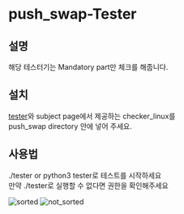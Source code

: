 # push_swap-Tester
## 설명
해당 테스터기는 Mandatory part만 체크를 해줍니다.
## 설치
[tester](https://github.com/ausungju/push_swap-Tester/blob/master/tester)와 subject page에서 제공하는 checker_linux를 <br>push_swap directory 안에 넣어 주세요.
## 사용법
./tester or python3 tester로 테스트를 시작하세요<br>
만약 ./tester로 실행할 수 없다면 권한을 확인해주세요

![sorted](https://github.com/ausungju/push_swap-Tester/assets/58778326/bbf60a94-c77d-4142-b98b-c4c6369f489f)
![not_sorted](https://github.com/ausungju/push_swap-Tester/assets/58778326/ad7ca3ec-ea11-4703-936b-a5591f5cbc15)
